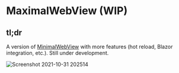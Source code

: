 # MaximalWebView (WIP)

## tl;dr

A version of [MinimalWebView](https://github.com/rgwood/MinimalWebView) with more features (hot reload, Blazor integration, etc.). Still under development.

![Screenshot 2021-10-31 202514](https://user-images.githubusercontent.com/26268125/139617725-bf722c10-9fea-49c3-8c2d-acc5aad23006.png)
